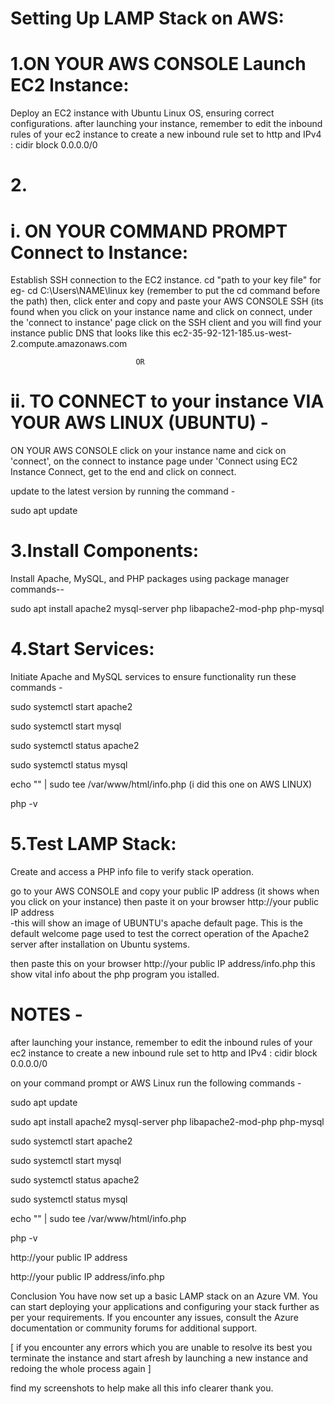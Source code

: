 # Setting Up LAMP Stack on AWS:


# 1.ON YOUR AWS CONSOLE Launch EC2 Instance:
Deploy an EC2 instance with Ubuntu Linux OS, ensuring correct configurations.
after launching your instance, remember to edit the inbound rules of your ec2 instance 
to create a new inbound rule set to http and IPv4 : cidir block 0.0.0.0/0
 

# 2.
# i. ON YOUR COMMAND PROMPT Connect to Instance:
Establish SSH connection to the EC2 instance.
cd "path to your key file" for eg- cd C:\Users\NAME\linux key  (remember to put the cd command before the path)
then, click enter and copy and paste your AWS CONSOLE SSH (its found when you click on your instance name and click on connect, 
under the 'connect to instance' page click on the SSH client and you will find your instance public DNS that
looks like this ec2-35-92-121-185.us-west-2.compute.amazonaws.com
                   
                                OR

# ii. TO CONNECT to your instance VIA YOUR AWS LINUX (UBUNTU) - 
ON YOUR AWS CONSOLE click on your instance name and cick on 'connect',
on the connect to instance page under 'Connect using EC2 Instance Connect, get to the end and click on connect.


update to the latest version by running the command - 

sudo apt update


# 3.Install Components:
Install Apache, MySQL, and PHP packages using package manager commands--

sudo apt install apache2 mysql-server php libapache2-mod-php php-mysql


# 4.Start Services:
Initiate Apache and MySQL services to ensure functionality 
run these commands -

sudo systemctl start apache2

sudo systemctl start mysql

sudo systemctl status apache2

sudo systemctl status mysql

echo "<?php phpinfo(); ?>" | sudo tee /var/www/html/info.php  (i did this one on AWS LINUX)

php -v


# 5.Test LAMP Stack:
Create and access a PHP info file to verify stack operation.

go to your AWS CONSOLE and copy your public IP address (it shows when you click on your instance)
then paste it on your browser http://your public IP address  
-this will show an image of UBUNTU's apache default page.
This is the default welcome page used to test the correct operation of the Apache2 server after installation on Ubuntu systems.

then paste this on your browser http://your public IP address/info.php 
this show vital info about the php program you istalled.


# NOTES -

after launching your instance, remember to edit the inbound rules of your ec2 instance 
to create a new inbound rule set to http and IPv4 : cidir block 0.0.0.0/0
 
on your command prompt or AWS Linux run the following commands -

sudo apt update

sudo apt install apache2 mysql-server php libapache2-mod-php php-mysql

sudo systemctl start apache2

sudo systemctl start mysql

sudo systemctl status apache2

sudo systemctl status mysql

echo "<?php phpinfo(); ?>" | sudo tee /var/www/html/info.php

php -v

http://your public IP address

http://your public IP address/info.php


Conclusion
You have now set up a basic LAMP stack on an Azure VM. You can start deploying your applications and configuring your stack further as per your requirements. If you encounter any issues, consult the Azure documentation or community forums for additional support.


[ if you encounter any errors which you are unable to resolve its best you terminate the instance
 and start afresh by launching a new instance and redoing the whole process again ]

find my screenshots to help make all this info clearer
thank you.
